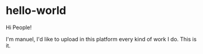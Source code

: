 # hello-world

Hi People!

I'm manuel, I'd like to upload in this platform every kind of work I do.
This is it.
